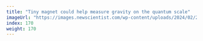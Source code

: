 ```yaml
---
title: "Tiny magnet could help measure gravity on the quantum scale"
imageUrl: "https://images.newscientist.com/wp-content/uploads/2024/02/22164052/SEI_192725345.jpg?width=788"
index: 170
weight: 170
---
```

